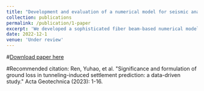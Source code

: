 ```yaml
---
title: "Development and evaluation of a numerical model for seismic analysis of segmental tunnel"
collection: publications
permalink: /publication/1-paper
excerpt: 'We developed a sophisticated fiber beam-based numerical model for a segmental tunnel, incorporating the non-linearities embedded in the assembly with acceptable computational costs. The proposed model’s accuracy is validated via a series of experimental data under three loading scenarios. A sensitivity analysis demonstrates that the mechanical response of segmental tunnel highly relies on the assembly configurations. The proposed model is implemented to investigate the seismic response of a typical segmental tunnel under various ground motions, demonstrating its applicability in seismic safety assessments, particularly in capturing the nonlinear response of segmental tunnels under high-intensity earthquakes.'
date: 2022-12-1
venue: 'Under review'
---
```


#[Download paper here](https://link.springer.com/article/10.1007/s11440-023-01859-8)

#Recommended citation: Ren, Yuhao, et al. "Significance and formulation of ground loss in tunneling-induced settlement prediction: a data-driven study." Acta Geotechnica (2023): 1-16.